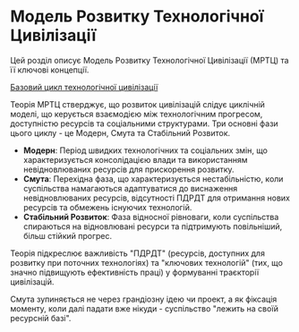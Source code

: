 # Модель Розвитку Технологічної Цивілізації

Цей розділ описує Модель Розвитку Технологічної Цивілізації (МРТЦ) та її ключові концепції.

[Базовий цикл технологічної цивілізації](cycle.md)

Теорія МРТЦ стверджує, що розвиток цивілізацій слідує циклічній моделі, що керується взаємодією між технологічним прогресом, доступністю ресурсів та соціальними структурами. Три основні фази цього циклу - це Модерн, Смута та Стабільний Розвиток.

- **Модерн**: Період швидких технологічних та соціальних змін, що характеризується консолідацією влади та використанням невідновлюваних ресурсів для прискорення розвитку.
- **Смута**: Перехідна фаза, що характеризується нестабільністю, коли суспільства намагаються адаптуватися до виснаження невідновлюваних ресурсів, відсутності ПДРДТ для отримання нових ресурсів та обмежень існуючих технологій.
- **Стабільний Розвиток**: Фаза відносної рівноваги, коли суспільства спираються на відновлювані ресурси та підтримують повільніший, більш стійкий прогрес.

Теорія підкреслює важливість "ПДРДТ" (ресурсів, доступних для розвитку при поточних технологіях) та "ключових технологій" (тих, що значно підвищують ефективність праці) у формуванні траєкторії цивілізацій.

Смута зупиняється не через грандіозну ідею чи проект, а як фіксація моменту, коли далі падати вже нікуди - суспільство "лежить на своїй ресурсній базі".
